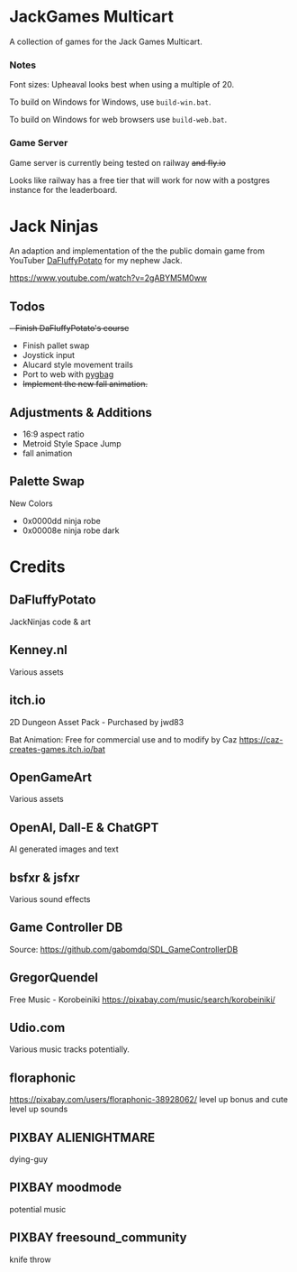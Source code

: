 # JackGames Multicart

A collection of games for the Jack Games Multicart.

### Notes

Font sizes: Upheaval looks best when using a multiple of 20.

To build on Windows for Windows, use `build-win.bat`.

To build on Windows for web browsers use `build-web.bat`.

### Game Server

Game server is currently being tested on railway ~~and fly.io~~

Looks like railway has a free tier that will work for now with a postgres instance for the leaderboard.

# Jack Ninjas

An adaption and implementation of the the public domain game from YouTuber
[DaFluffyPotato](https://www.youtube.com/@DaFluffyPotato) for my nephew Jack.

<https://www.youtube.com/watch?v=2gABYM5M0ww>

## Todos

~~- Finish DaFluffyPotato's course~~
- Finish pallet swap
- Joystick input
- Alucard style movement trails
- Port to web with [pygbag](https://pypi.org/project/pygbag/)
- ~~Implement the new fall animation.~~

## Adjustments & Additions

- 16:9 aspect ratio
- Metroid Style Space Jump
- fall animation

## Palette Swap

New Colors

- 0x0000dd ninja robe
- 0x00008e ninja robe dark

# Credits

## DaFluffyPotato

JackNinjas code & art

## Kenney.nl

Various assets

## itch.io

2D Dungeon Asset Pack - Purchased by jwd83

Bat Animation: Free for commercial use and to modify by Caz
<https://caz-creates-games.itch.io/bat>

## OpenGameArt

Various assets

## OpenAI, Dall-E & ChatGPT

AI generated images and text

## bsfxr & jsfxr

Various sound effects

## Game Controller DB

Source: <https://github.com/gabomdq/SDL_GameControllerDB>

## GregorQuendel

Free Music - Korobeiniki
<https://pixabay.com/music/search/korobeiniki/>

## Udio.com

Various music tracks potentially.

## floraphonic

<https://pixabay.com/users/floraphonic-38928062/>
level up bonus and cute level up sounds

## PIXBAY ALIENIGHTMARE
dying-guy

## PIXBAY moodmode
potential music

## PIXBAY freesound_community
knife throw